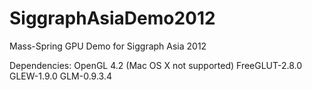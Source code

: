 SiggraphAsiaDemo2012
====================

Mass-Spring GPU Demo for Siggraph Asia 2012

Dependencies:
OpenGL 4.2 (Mac OS X not supported)
FreeGLUT-2.8.0
GLEW-1.9.0
GLM-0.9.3.4
